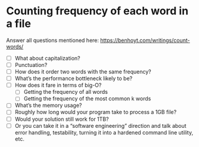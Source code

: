 # Counting frequency of each word in a file

Answer all questions mentioned here:
https://benhoyt.com/writings/count-words/

- [ ] What about capitalization? 
- [ ] Punctuation? 
- [ ] How does it order two words with the same frequency?
- [ ] What’s the performance bottleneck likely to be?
- [ ] How does it fare in terms of big-O?
  - [ ] Getting the frequency of all words
  - [ ] Getting the frequency of the most common k words
- [ ] What’s the memory usage?
- [ ] Roughly how long would your program take to process a 1GB file?
- [ ] Would your solution still work for 1TB?
- [ ] Or you can take it in a “software engineering” direction and talk about error handling, testability, turning it into a hardened command line utility, etc.
